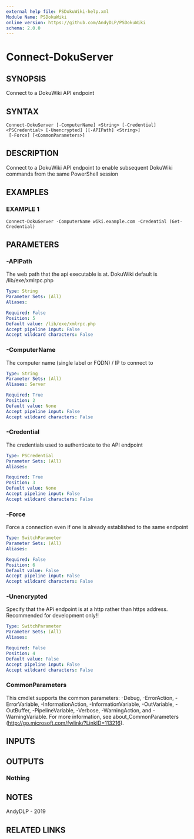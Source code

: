 ```yaml
---
external help file: PSDokuWiki-help.xml
Module Name: PSDokuWiki
online version: https://github.com/AndyDLP/PSDokuWiki
schema: 2.0.0
---
```


# Connect-DokuServer

## SYNOPSIS
Connect to a DokuWiki API endpoint

## SYNTAX

```
Connect-DokuServer [-ComputerName] <String> [-Credential] <PSCredential> [-Unencrypted] [[-APIPath] <String>]
 [-Force] [<CommonParameters>]
```

## DESCRIPTION
Connect to a DokuWiki API endpoint to enable subsequent DokuWiki commands from the same PowerShell session

## EXAMPLES

### EXAMPLE 1
```
Connect-DokuServer -ComputerName wiki.example.com -Credential (Get-Credential)
```

## PARAMETERS

### -APIPath
The web path that the api executable is at.
DokuWiki default is /lib/exe/xmlrpc.php

```yaml
Type: String
Parameter Sets: (All)
Aliases:

Required: False
Position: 5
Default value: /lib/exe/xmlrpc.php
Accept pipeline input: False
Accept wildcard characters: False
```

### -ComputerName
The computer name (single label or FQDN) / IP to connect to

```yaml
Type: String
Parameter Sets: (All)
Aliases: Server

Required: True
Position: 2
Default value: None
Accept pipeline input: False
Accept wildcard characters: False
```

### -Credential
The credentials used to authenticate to the API endpoint

```yaml
Type: PSCredential
Parameter Sets: (All)
Aliases:

Required: True
Position: 3
Default value: None
Accept pipeline input: False
Accept wildcard characters: False
```

### -Force
Force a connection even if one is already established to the same endpoint

```yaml
Type: SwitchParameter
Parameter Sets: (All)
Aliases:

Required: False
Position: 6
Default value: False
Accept pipeline input: False
Accept wildcard characters: False
```

### -Unencrypted
Specify that the APi endpoint is at a http rather than https address.
Recommended for development only!!

```yaml
Type: SwitchParameter
Parameter Sets: (All)
Aliases:

Required: False
Position: 4
Default value: False
Accept pipeline input: False
Accept wildcard characters: False
```

### CommonParameters
This cmdlet supports the common parameters: -Debug, -ErrorAction, -ErrorVariable, -InformationAction, -InformationVariable, -OutVariable, -OutBuffer, -PipelineVariable, -Verbose, -WarningAction, and -WarningVariable.
For more information, see about_CommonParameters (http://go.microsoft.com/fwlink/?LinkID=113216).

## INPUTS

## OUTPUTS

### Nothing
## NOTES
AndyDLP - 2019

## RELATED LINKS
